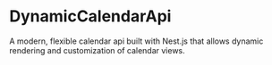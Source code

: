 # DynamicCalendarApi
A modern, flexible calendar api built with Nest.js that allows dynamic rendering and customization of calendar views.
